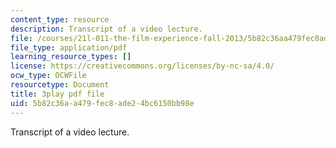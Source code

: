 ```yaml
---
content_type: resource
description: Transcript of a video lecture.
file: /courses/21l-011-the-film-experience-fall-2013/5b82c36aa479fec8ade24bc6150bb98e_Fq0mvAbzUrY.pdf
file_type: application/pdf
learning_resource_types: []
license: https://creativecommons.org/licenses/by-nc-sa/4.0/
ocw_type: OCWFile
resourcetype: Document
title: 3play pdf file
uid: 5b82c36a-a479-fec8-ade2-4bc6150bb98e
---
```

Transcript of a video lecture.